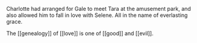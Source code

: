 Charlotte had arranged for Gale to meet Tara at the amusement park, and also allowed him to fall in love with Selene. All in the name of everlasting grace.

The [[genealogy]] of [[love]] is one of [[good]] and [[evil]].